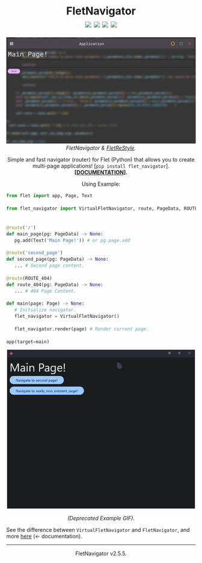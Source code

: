 <h1 align="center">FletNavigator<br><img src="https://img.shields.io/badge/V2.5.5-white?style=for-the-badge&logo=flutter&logoColor=red"> <img src="https://img.shields.io/github/issues/xzripper/flet_navigator?style=for-the-badge&color=red"> <img src="https://img.shields.io/github/issues-closed/xzripper/flet_navigator?style=for-the-badge&color=green"> <img src="https://img.shields.io/github/last-commit/xzripper/flet_navigator/main?style=for-the-badge&color=blue"></h1>
<p align="center"><img src="example2.gif" width=600><br><i>FletNavigator & <a href="https://github.com/xzripper/flet_restyle">FletReStyle</a>.</i></p>
<p align="center">Simple and fast navigator (router) for Flet (Python) that allows you to create multi-page applications! [<code>pip install flet_navigator</code>].<br><b>[<a href="https://github.com/xzripper/flet_navigator/blob/main/flet-navigator-docs.md">DOCUMENTATION</a>].</b></p>
<p align="center">Using Example:

```python
from flet import app, Page, Text

from flet_navigator import VirtualFletNavigator, route, PageData, ROUTE_404


@route('/')
def main_page(pg: PageData) -> None:
   pg.add(Text('Main Page!')) # or pg.page.add

@route('second_page')
def second_page(pg: PageData) -> None:
   ... # Second page content.

@route(ROUTE_404)
def route_404(pg: PageData) -> None:
   ... # 404 Page Content.

def main(page: Page) -> None:
   # Initialize navigator.
   flet_navigator = VirtualFletNavigator()

   flet_navigator.render(page) # Render current page.

app(target=main)
```

</p>

<p align="center"><img src="example.gif" width=500></p> <p align="center"><i>(Deprecated Example GIF).</i></p>

See the difference between ```VirtualFletNavigator``` and ```FletNavigator```, and more <a href="https://github.com/xzripper/flet_navigator/blob/main/flet-navigator-docs.md">here</a> (<- documentation).

<hr>
<p align="center">FletNavigator v2.5.5.</p></i>
